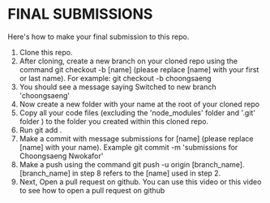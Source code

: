 
# FINAL SUBMISSIONS
Here's how to make your final submission to this repo.
1. Clone this repo.
2. After cloning, create a new branch on your cloned repo using the command git checkout -b [name] (please replace [name] with your first or last name). For example: git checkout -b choongsaeng
3. You should see a message saying Switched to new branch 'choongsaeng'
4. Now create a new folder with your name at the root of your cloned repo
5. Copy all your code files (excluding the 'node_modules' folder and '.git' folder ) to the folder you created within this cloned repo.
6. Run git add .
7. Make a commit with message submissions for [name] (please replace [name] with your name). Example git commit -m 'submissions for Choongsaeng Nwokafor'
8. Make a push using the command git push -u origin [branch_name].
[branch_name] in step 8 refers to the [name] used in step 2.
9. Next, Open a pull request on github.
You can use this video or this video to see how to open a pull request on github
